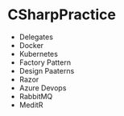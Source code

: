 # CSharpPractice

- Delegates
- Docker
- Kubernetes
- Factory Pattern
- Design Paaterns
- Razor
- Azure Devops
- RabbitMQ
- MeditR
